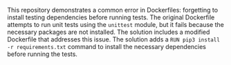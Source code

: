 This repository demonstrates a common error in Dockerfiles: forgetting to install testing dependencies before running tests. The original Dockerfile attempts to run unit tests using the `unittest` module, but it fails because the necessary packages are not installed. The solution includes a modified Dockerfile that addresses this issue.  The solution adds a `RUN pip3 install -r requirements.txt` command to install the necessary dependencies before running the tests.